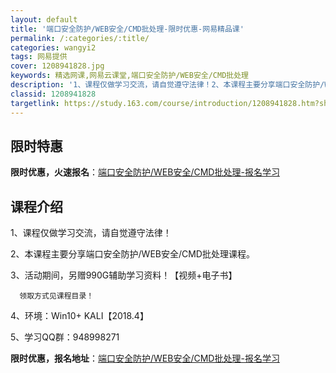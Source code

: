 ```yaml
---
layout: default
title: '端口安全防护/WEB安全/CMD批处理-限时优惠-网易精品课'
permalink: /:categories/:title/
categories: wangyi2
tags: 网易提供
cover: 1208941828.jpg
keywords: 精选网课,网易云课堂,端口安全防护/WEB安全/CMD批处理
description: '1、课程仅做学习交流，请自觉遵守法律！2、本课程主要分享端口安全防护/WEB安全/CMD批处理课程。3、活动期间，另赠9'
classid: 1208941828
targetlink: https://study.163.com/course/introduction/1208941828.htm?share=1&shareId=1025206652&utm_campaign=share&utm_medium=iphoneShare&utm_source=&utm_u=1025206652
---
```


## 限时特惠

**限时优惠，火速报名**：[端口安全防护/WEB安全/CMD批处理-报名学习](https://study.163.com/course/introduction/1208941828.htm?share=1&shareId=1025206652&utm_campaign=share&utm_medium=iphoneShare&utm_source=&utm_u=1025206652)

## 课程介绍

1、课程仅做学习交流，请自觉遵守法律！

2、本课程主要分享端口安全防护/WEB安全/CMD批处理课程。

3、活动期间，另赠990G辅助学习资料！【视频+电子书】

      领取方式见课程目录！

4、环境：Win10+ KALI【2018.4】

5、学习QQ群：948998271

**限时优惠，报名地址**：[端口安全防护/WEB安全/CMD批处理-报名学习](https://study.163.com/course/introduction/1208941828.htm?share=1&shareId=1025206652&utm_campaign=share&utm_medium=iphoneShare&utm_source=&utm_u=1025206652)

